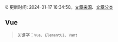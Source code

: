 :alarm_clock: 更新时间: 2024-01-17 18:34:50。[文章来源](/README.md)、[文章分类](/TAGS.md)

## Vue


> 关键字：`Vue`、`ElementUI`、`Vant`



